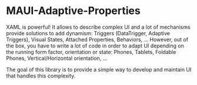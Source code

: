 # MAUI-Adaptive-Properties

XAML is powerful! It allows to describe complex UI and a lot of mechanisms provide solutions to add dynamism: Triggers (DataTrigger, Adaptive Triggers), Visual States, Attached Properties, Behaviors, ...
However, out of the box, you have to write a lot of code in order to adapt UI depending on the running form factor, orientation or state: Phones, Tablets, Foldable Phones, Vertical/Horizontal orientation, ...

The goal of this library is to provide a simple way to develop and maintain UI that handles this complexity.
